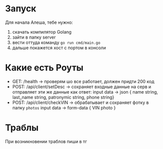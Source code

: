 # Запуск
Для начала Алеша, тебе нужно:
1. скачать компилятор Golang
2. зайти в папку server
3. вести оттуда команду `go run cmd/main.go`
4. дальше покажется хост с портом в консоли
# Какие есть Роуты
- GET: /health -> проверям шо все работает, должен придти 200 код
- POST: /api/client/setDesc -> сохраняет входные данные на серв и отправляет эти же данные как ответ:
input data -> json { name string, last_name string, patronymic string, phone string}
- POST: /api/client/checkVIN -> обрабатывает и сохраняет фотку в папку `photos`
input data -> form-data { VIN photo }
# Траблы
При возникновении траблов пиши в тг
